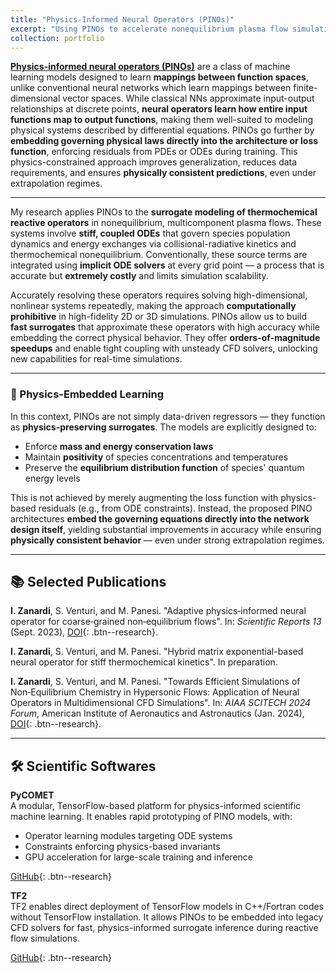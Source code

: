```yaml
---
title: "Physics-Informed Neural Operators (PINOs)"
excerpt: "Using PINOs to accelerate nonequilibrium plasma flow simulations<br/><img src='/images/pino/02.pdf'>"
collection: portfolio
---
```


[**Physics-informed neural operators (PINOs)**](https://arxiv.org/abs/2111.03794) are a class of machine learning models designed to learn **mappings between function spaces**, unlike conventional neural networks which learn mappings between finite-dimensional vector spaces. While classical NNs approximate input-output relationships at discrete points, **neural operators learn how entire input functions map to output functions**, making them well-suited to modeling physical systems described by differential equations. PINOs go further by **embedding governing physical laws directly into the architecture or loss function**, enforcing residuals from PDEs or ODEs during training. This physics-constrained approach improves generalization, reduces data requirements, and ensures **physically consistent predictions**, even under extrapolation regimes.

---

My research applies PINOs to the **surrogate modeling of thermochemical reactive operators** in nonequilibrium, multicomponent plasma flows. These systems involve **stiff, coupled ODEs** that govern species population dynamics and energy exchanges via collisional-radiative kinetics and thermochemical nonequilibrium. Conventionally, these source terms are integrated using **implicit ODE solvers** at every grid point — a process that is accurate but **extremely costly** and limits simulation scalability.

Accurately resolving these operators requires solving high-dimensional, nonlinear systems repeatedly, making the approach **computationally prohibitive** in high-fidelity 2D or 3D simulations. PINOs allow us to build **fast surrogates** that approximate these operators with high accuracy while embedding the correct physical behavior. They offer **orders-of-magnitude speedups** and enable tight coupling with unsteady CFD solvers, unlocking new capabilities for real-time simulations.

---

### 🔬 Physics-Embedded Learning

In this context, PINOs are not simply data-driven regressors — they function as **physics-preserving surrogates**. The models are explicitly designed to:
- Enforce **mass and energy conservation laws**
- Maintain **positivity** of species concentrations and temperatures
- Preserve the **equilibrium distribution function** of species' quantum energy levels

This is not achieved by merely augmenting the loss function with physics-based residuals (e.g., from ODE constraints). Instead, the proposed PINO architectures **embed the governing equations directly into the network design itself**, yielding substantial improvements in accuracy while ensuring **physically consistent behavior** — even under strong extrapolation regimes.

---

## 📚 Selected Publications

**I. Zanardi**, S. Venturi, and M. Panesi.
"Adaptive physics‑informed neural operator for coarse‑grained non‑equilibrium flows".
In: *Scientific Reports 13* (Sept. 2023), [DOI](https://doi.org/10.1038/s41598-023-41039-y){: .btn--research}.

**I. Zanardi**, S. Venturi, and M. Panesi.
"Hybrid matrix exponential-based neural operator for stiff thermochemical kinetics".
In preparation.

**I. Zanardi**, S. Venturi, and M. Panesi.
"Towards Efficient Simulations of Non‑Equilibrium Chemistry in Hypersonic Flows: Application of Neural Operators in Multidimensional CFD Simulations".
In: *AIAA SCITECH 2024 Forum*, American Institute of Aeronautics and Astronautics (Jan. 2024), [DOI](https://doi.org/10.2514/6.2024-0773){: .btn--research}.

---

## 🛠️ Scientific Softwares

**PyCOMET**  
A modular, TensorFlow-based platform for physics-informed scientific machine learning. It enables rapid prototyping of PINO models, with:
- Operator learning modules targeting ODE systems
- Constraints enforcing physics-based invariants
- GPU acceleration for large-scale training and inference

[GitHub](https://github.com/ivanZanardi/pycomet){: .btn--research}

**TF2**  
TF2 enables direct deployment of TensorFlow models in C++/Fortran codes without TensorFlow installation. It allows PINOs to be embedded into legacy CFD solvers for fast, physics-informed surrogate inference during reactive flow simulations.

[GitHub](https://github.com/ivanZanardi/tf2){: .btn--research}
